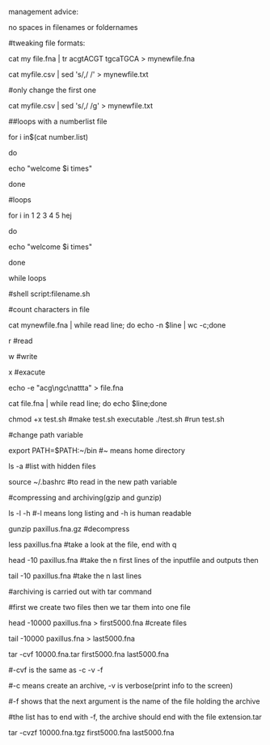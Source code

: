 management advice:

no spaces in filenames or foldernames

#tweaking file formats:

cat my file.fna | tr acgtACGT tgcaTGCA > mynewfile.fna

cat myfile.csv | sed 's/,/ /' > mynewfile.txt 

#only change the first one

cat myfile.csv | sed 's/,/ /g' > mynewfile.txt 

##loops with a numberlist file 

for i in$(cat number.list)

do

echo "welcome $i times"

done

#loops 

for i in 1 2 3 4 5 hej

do

echo "welcome $i times"

done

while loops

#shell script:filename.sh

#count characters in file

cat mynewfile.fna | while read line; do echo -n $line | wc -c;done

r  #read

w  #write

x  #exacute

echo -e "acg\ngc\nattta" > file.fna

cat file.fna | while read line; do echo $line;done

chmod +x test.sh #make test.sh executable
./test.sh #run test.sh

#change path variable

export PATH=$PATH:~/bin #~ means home directory

ls -a #list with hidden files

source ~/.bashrc #to read in the new path variable

#compressing and archiving(gzip and gunzip)

ls -l -h #-l means long listing and -h is human readable

gunzip paxillus.fna.gz #decompress

less paxillus.fna #take a look at the file, end with q

head -10 paxillus.fna #take the n first lines of the inputfile and outputs then

tail -10 paxillus.fna #take the n last lines

#archiving is carried out with tar command

#first we create two files then we tar them into one file

head -10000 paxillus.fna > first5000.fna #create files

tail -10000 paxillus.fna > last5000.fna

tar -cvf 10000.fna.tar first5000.fna last5000.fna

#-cvf is the same as -c -v -f

#-c means create an archive, -v is verbose(print info to the screen)

#-f shows that the next argument is the name of the file holding the archive

#the list has to end with -f, the archive should end with the file extension.tar

tar -cvzf 10000.fna.tgz first5000.fna last5000.fna
